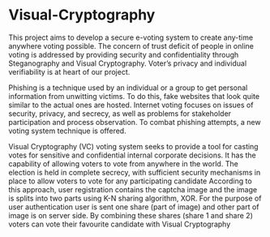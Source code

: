 # Visual-Cryptography

This project aims to develop a secure e-voting system to create any-time anywhere voting possible. The concern of trust deficit of people in online voting is addressed by providing security and confidentiality through Steganography and Visual Cryptography. Voter’s privacy and individual verifiability is at 
heart of our project.

Phishing is a technique used by an individual or a group to get personal information from unwitting victims. To do this, fake websites that look quite similar to the actual ones are hosted. Internet voting focuses on issues of security, privacy, and secrecy, as well as problems for stakeholder participation and process observation. To combat phishing attempts, a new voting system technique is offered.

Visual Cryptography (VC) voting system seeks to provide a tool for casting votes for sensitive and confidential internal corporate decisions. It has the capability of allowing voters to vote from anywhere in the world. The election is held in complete secrecy, with sufficient security mechanisms in place to allow voters to vote for any participating candidate According to this approach, user registration contains the captcha image and the image is splits into 
two parts using K-N sharing algorithm, XOR. For the purpose of user authentication user is sent one share (part of image) and other part of image is on server side. By combining these shares (share 1 and share 2) voters can vote their favourite candidate with Visual Cryptography

